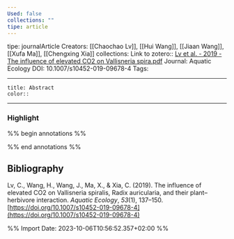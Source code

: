 ```yaml
---
Used: false
collections: ""
tipe: article
---
```

tipe: journalArticle
Creators: [[Chaochao Lv]], [[Hui Wang]], [[Jiaan Wang]], [[Xufa Ma]], [[Chengxing Xia]]
collections: 
Link to zotero:: [Lv et al. - 2019 - The influence of elevated CO2 on Vallisneria spira.pdf](zotero://select/library/items/TIBFMMWD)
Journal: Aquatic Ecology
DOI: 10.1007/s10452-019-09678-4
Tags: 

---
```ad-note
title: Abstract
color:: 

```

---
### Highlight

%% begin annotations %%

%% end annotations %%

## Bibliography

Lv, C., Wang, H., Wang, J., Ma, X., & Xia, C. (2019). The influence of elevated CO2 on Vallisneria spiralis, Radix auricularia, and their plant–herbivore interaction. _Aquatic Ecology_, _53_(1), 137–150. [https://doi.org/10.1007/s10452-019-09678-4](https://doi.org/10.1007/s10452-019-09678-4)

%% Import Date: 2023-10-06T10:56:52.357+02:00 %%
